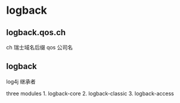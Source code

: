 # logback

## logback.qos.ch

ch 瑞士域名后缀 qos 公司名

## logback

log4j 继承者

three modules 1. logback-core 2. logback-classic 3. logback-access 
